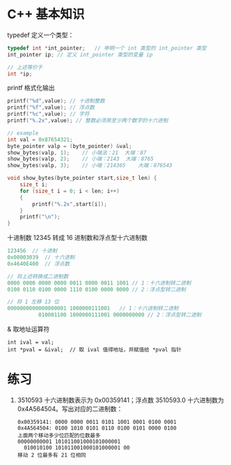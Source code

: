 # C++ 基本知识

typedef 定义一个类型：

```c++
typedef int *int_pointer;	// 申明一个 int 类型的 int_pointer 类型
int_pointer ip;	// 定义 int_pointer 类型的变量 ip

// 上述等价于
int *ip;
```

 

printf 格式化输出

```c++
printf("%d",value);	// 十进制整数
printf("%f",value); // 浮点数
printf("%c",value); // 字符
printf("%.2x",value); // 整数必须用至少两个数字的十六进制

// example
int val = 0x87654321;
byte_pointer valp = (byte_pointer) &val;
show_bytes(valp, 1);	// 小端法：21  大端：87
show_bytes(valp, 2);	// 小端：2143	大端：8765
show_bytes(valp, 3);	// 小端：214365	大端：876543

void show_bytes(byte_pointer start,size_t len) {
    size_t i;
    for (size_t i = 0; i < len; i++)
    {
        printf("%.2x",start[i]);
    }
    printf("\n"); 
}
```

十进制数 12345 转成 16 进制数和浮点型十六进制数

```c++
123456	// 十进制
0x00003039	// 十六进制
0x4640E400	// 浮点数

// 将上述转换成二进制数
0000 0000 0000 0000 0011 0000 0011 1001	// 1：十六进制转二进制
0100 0110 0100 0000 1110 0100 0000 0000 // 2：浮点型转二进制

// 将 1 左移 13 位
0000000000000000001 1000000111001	// 1：十六进制转二进制
          010001100 1000000111001 0000000000 // 2：浮点型转二进制
```

& 取地址运算符

```
int ival = val;
int *pval = &ival;	// 取 ival 值得地址，并赋值给 *pval 指针
```

# 练习

1. 3510593 十六进制数表示为 0x00359141；浮点数 3510593.0 十六进制数为 0x4A564504。写出对应的二进制数：

   ```
   0x00359141: 0000 0000 0011 0101 1001 0001 0100 0001
   0x4A564504: 0100 1010 0101 0110 0100 0101 0000 0100 
   上面两个移动多少位匹配的位数最多
   00000000001 101011001000101000001
     010010100 101011001000101000001 00
   移动 2 位最多有 21 位相同
   ```

